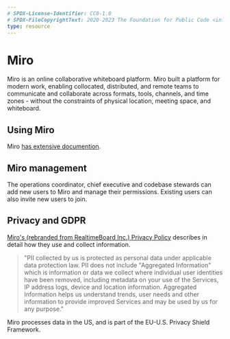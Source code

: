 ```yaml
---
# SPDX-License-Identifier: CC0-1.0
# SPDX-FileCopyrightText: 2020-2023 The Foundation for Public Code <info@publiccode.net>
type: resource
---
```


# Miro

Miro is an online collaborative whiteboard platform.
Miro built a platform for modern work, enabling collocated, distributed, and remote teams to communicate and collaborate across formats, tools, channels, and time zones - without the constraints of physical location, meeting space, and whiteboard.

## Using Miro

Miro [has extensive documention](https://help.miro.com/hc/en-us).

## Miro management

The operations coordinator, chief executive and codebase stewards can add new users to Miro and manage their permissions.
Existing users can also invite new users to join.

## Privacy and GDPR

[Miro's (rebranded from RealtimeBoard Inc.) Privacy Policy](https://miro.com/legal/privacy-policy/) describes in detail how they use and collect information.

> "PII collected by us is protected as personal data under applicable data protection law. PII does not include "Aggregated Information" which is information or data we collect where individual user identities have been removed, including metadata on your use of the Services, IP address logs, device and location information. Aggregated Information helps us understand trends, user needs and other information to provide improved Services and may be used by us for any purpose."

Miro processes data in the US, and is part of the EU-U.S. Privacy Shield Framework.
